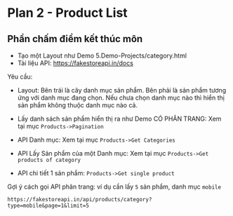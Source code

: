 # Plan 2 - Product List

## Phần chấm điểm kết thúc môn

- Tạo một Layout như Demo 5.Demo-Projects/category.html
- Tài liệu API: <https://fakestoreapi.in/docs>

Yêu cầu:

- Layout: Bên trái là cây danh mục sản phẩm. Bên phải là sản phẩm tương ứng với danh mục đang chọn. Nếu chưa chọn danh mục nào thì hiển thị sản phẩm không thuộc danh mục nào cả.

- Lấy danh sách sản phẩm hiển thị ra như Demo  CÓ PHÂN TRANG: Xem tại mục `Products->Pagination`
- API Danh mục: Xem tại mục `Products->Get Categories`
- API Lấy Sản phẩm của một Danh mục: Xem tại mục `Products->Get products of category`
- API chi tiết 1 sản phẩm: `Products->Get single product`

Gợi ý cách gọi API phân trang: ví dụ cần lấy `5` sản phẩm, danh mục `mobile`

```
https://fakestoreapi.in/api/products/category?type=mobile&page=1&limit=5
```
